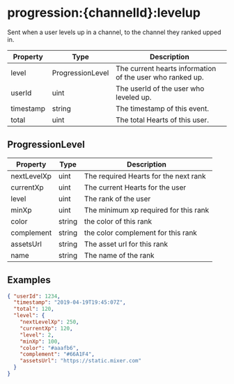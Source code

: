 # progression:{channelId}:levelup

Sent when a user levels up in a channel, to the channel they ranked upped in.

| Property  | Type             | Description                                                |
| --------- | ---------------- | ---------------------------------------------------------- |
| level     | ProgressionLevel | The current hearts information of the user who ranked up.  |
| userId    | uint             | The userId of the user who leveled up.                     |
| timestamp | string           | The timestamp of this event.                               |
| total     | uint             | The total Hearts of this user.                             |

## ProgressionLevel
| Property    | Type   | Description                           |
| ----------- | ------ | ------------------------------------- |
| nextLevelXp | uint   | The required Hearts for the next rank     |
| currentXp   | uint   | The current Hearts for the user       |
| level       | uint   | The rank of the user                  |
| minXp       | uint   | The minimum xp required for this rank |
| color       | string | the color of this rank                |
| complement  | string | the color complement for this rank    |
| assetsUrl   | string | The asset url for this rank           |
| name        | string | The name of the rank                  |

## Examples

```json
{ "userId": 1234,
  "timestamp": "2019-04-19T19:45:07Z",
  "total": 120,
  "level": {
    "nextLevelXp": 250,
    "currentXp": 120,
    "level": 2,
    "minXp": 100,
    "color": "#aaafb6",
    "complement": "#66A1F4",
    "assetsUrl": "https://static.mixer.com"
  }
}
```
